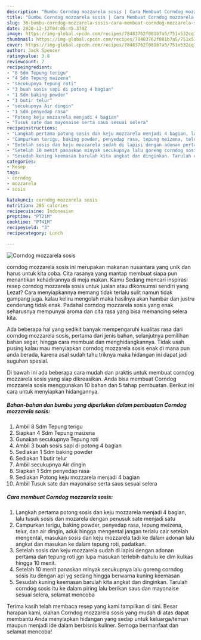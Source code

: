 ```yaml
---
description: "Bumbu Corndog mozzarela sosis | Cara Membuat Corndog mozzarela sosis Yang Menggugah Selera"
title: "Bumbu Corndog mozzarela sosis | Cara Membuat Corndog mozzarela sosis Yang Menggugah Selera"
slug: 36-bumbu-corndog-mozzarela-sosis-cara-membuat-corndog-mozzarela-sosis-yang-menggugah-selera
date: 2020-12-12T04:05:45.370Z
image: https://img-global.cpcdn.com/recipes/78483762f081b7a5/751x532cq70/corndog-mozzarela-sosis-foto-resep-utama.jpg
thumbnail: https://img-global.cpcdn.com/recipes/78483762f081b7a5/751x532cq70/corndog-mozzarela-sosis-foto-resep-utama.jpg
cover: https://img-global.cpcdn.com/recipes/78483762f081b7a5/751x532cq70/corndog-mozzarela-sosis-foto-resep-utama.jpg
author: Jack Spencer
ratingvalue: 3.8
reviewcount: 7
recipeingredient:
- "8 Sdm Tepung terigu"
- "4 Sdm Tepung maizena"
- "secukupnya Tepung roti"
- "3 buah sosis sapi di potong 4 bagian"
- "1 Sdm baking powder"
- "1 butir telur"
- "secukupnya Air dingin"
- "1 Sdm penyedap rasa"
- "Potong keju mozzarela menjadi 4 bagian"
- "Tusuk sate dan mayonaise serta saus sesuai selera"
recipeinstructions:
- "Langkah pertama potong sosis dan keju mozzarela menjadi 4 bagian, lalu tusuk sosis dan mozarela dengan penusuk sate menjadi satu"
- "Campurkan terigu, baking powder, penyedap rasa, tepung meizena, telur, dan air dingin, aduk hingga mengental jangan terlalu cair setelah mengental, masukan sosis dan keju mozzarela tadi ke dalam adonan lalu angkat dan masukan ke dalam tepung roti, padatkan."
- "Setelah sosis dan keju mozzarela sudah di lapisi dengan adonan pertama dan tepung roti jgn lupa masukan terlebih dahulu ke dlm kulkas hingga 10 menit."
- "Setelah 10 menit panaskan minyak secukupnya lalu goreng corndog sosis itu dengan api yg sedang hingga berwarna kuning keemasan"
- "Sesudah kuning keemasan barulah kita angkat dan dinginkan. Tarulah corndog sosis itu ke dalam piring lalu berikan saus dan mayonaise sesuai selera, selamat mencoba"
categories:
- Resep
tags:
- corndog
- mozzarela
- sosis

katakunci: corndog mozzarela sosis 
nutrition: 285 calories
recipecuisine: Indonesian
preptime: "PT21M"
cooktime: "PT41M"
recipeyield: "3"
recipecategory: Lunch

---
```



![Corndog mozzarela sosis](https://img-global.cpcdn.com/recipes/78483762f081b7a5/751x532cq70/corndog-mozzarela-sosis-foto-resep-utama.jpg)


corndog mozzarela sosis ini merupakan makanan nusantara yang unik dan harus untuk kita coba. Cita rasanya yang mantap membuat siapa pun menantikan kehadirannya di meja makan.
Kamu Sedang mencari inspirasi resep corndog mozzarela sosis untuk jualan atau dikonsumsi sendiri yang Lezat? Cara menyiapkannya memang tidak terlalu sulit namun tidak gampang juga. kalau keliru mengolah maka hasilnya akan hambar dan justru cenderung tidak enak. Padahal corndog mozzarela sosis yang enak seharusnya mempunyai aroma dan cita rasa yang bisa memancing selera kita.

Ada beberapa hal yang sedikit banyak mempengaruhi kualitas rasa dari corndog mozzarela sosis, pertama dari jenis bahan, selanjutnya pemilihan bahan segar, hingga cara membuat dan menghidangkannya. Tidak usah pusing kalau mau menyiapkan corndog mozzarela sosis enak di mana pun anda berada, karena asal sudah tahu triknya maka hidangan ini dapat jadi suguhan spesial.




Di bawah ini ada beberapa cara mudah dan praktis untuk membuat corndog mozzarela sosis yang siap dikreasikan. Anda bisa membuat Corndog mozzarela sosis menggunakan 10 bahan dan 5 tahap pembuatan. Berikut ini cara untuk menyiapkan hidangannya.

<!--inarticleads1-->

##### Bahan-bahan dan bumbu yang diperlukan dalam pembuatan Corndog mozzarela sosis:

1. Ambil 8 Sdm Tepung terigu
1. Siapkan 4 Sdm Tepung maizena
1. Gunakan secukupnya Tepung roti
1. Ambil 3 buah sosis sapi di potong 4 bagian
1. Sediakan 1 Sdm baking powder
1. Sediakan 1 butir telur
1. Ambil secukupnya Air dingin
1. Siapkan 1 Sdm penyedap rasa
1. Sediakan Potong keju mozzarela menjadi 4 bagian
1. Ambil Tusuk sate dan mayonaise serta saus sesuai selera




<!--inarticleads2-->

##### Cara membuat Corndog mozzarela sosis:

1. Langkah pertama potong sosis dan keju mozzarela menjadi 4 bagian, lalu tusuk sosis dan mozarela dengan penusuk sate menjadi satu
1. Campurkan terigu, baking powder, penyedap rasa, tepung meizena, telur, dan air dingin, aduk hingga mengental jangan terlalu cair setelah mengental, masukan sosis dan keju mozzarela tadi ke dalam adonan lalu angkat dan masukan ke dalam tepung roti, padatkan.
1. Setelah sosis dan keju mozzarela sudah di lapisi dengan adonan pertama dan tepung roti jgn lupa masukan terlebih dahulu ke dlm kulkas hingga 10 menit.
1. Setelah 10 menit panaskan minyak secukupnya lalu goreng corndog sosis itu dengan api yg sedang hingga berwarna kuning keemasan
1. Sesudah kuning keemasan barulah kita angkat dan dinginkan. Tarulah corndog sosis itu ke dalam piring lalu berikan saus dan mayonaise sesuai selera, selamat mencoba




Terima kasih telah membaca resep yang kami tampilkan di sini. Besar harapan kami, olahan Corndog mozzarela sosis yang mudah di atas dapat membantu Anda menyiapkan hidangan yang sedap untuk keluarga/teman maupun menjadi ide dalam berbisnis kuliner. Semoga bermanfaat dan selamat mencoba!
